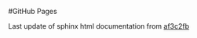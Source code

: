 #GitHub Pages

Last update of sphinx html documentation from [af3c2fb](https://github.com/Omaredu/omaredu.github.io/tree/af3c2fb035a65d32c327202d7f6007ca2250609b)
